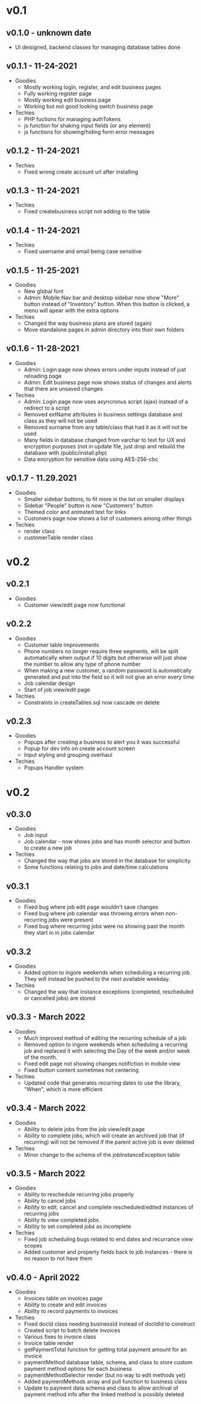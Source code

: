 # v0.1

## v0.1.0 - unknown date
- UI deisigned, backend classes for managing database tables done

## v0.1.1 - 11-24-2021
- Goodies
    - Mostly working login, register, and edit business pages
    - Fully working register page
    - Mostly working edit business page
    - Working but not good looking switch business page
- Techies
    - PHP fuctions for managing authTokens
    - js function for shaking input fields (or any element)
    - js functions for showing/hiding form error messages

## v0.1.2 - 11-24-2021
- Techies
    - Fixed wrong create account url after installing

## v0.1.3 - 11-24-2021
- Techies
    - Fixed createbusiness script not adding to the table

## v0.1.4 - 11-24-2021
- Techies
    - Fixed username and email being case sensitive

## v0.1.5 - 11-25-2021
- Goodies
    - New global font
    - Admin: Mobile Nav bar and desktop sidebar now show "More" button instead of "Inventory" button. When this button is clicked, a menu will apear with the extra options
- Techies
    - Changed the way business plans are stored (again)
    - Move standalone pages in admin directory into their own folders

## v0.1.6 - 11-28-2021
- Goodies
    - Admin: Login page now shows errors under inputs instead of just reloading page
    - Admin: Edit business page now shows status of changes and alerts that there are unsaved changes
- Techies
    - Admin: Login page now uses asyncronus script (ajax) instead of a redirect to a script
    - Removed extName attributes in business settings database and class as they will not be used
    - Removed surname from any table/class that had it as it will not be used
    - Many fields in database changed from varchar to text for UX and encryption purposes (not in update file, just drop and rebuild the database with /public/install.php)
    - Data encryption for sensitive data using AES-256-cbc

## v0.1.7 - 11.29.2021
- Goodies
    - Smaller sidebar buttons, to fit more in the list on smaller displays
    - Sidebar "People" button is now "Customers" button
    - Themed color and animated text for links
    - Customers page now shows a list of customers among other things
- Techies
    - render class
    - customerTable render class

# v0.2

## v0.2.1
- Goodies
    - Customer view/edit page now functional

## v0.2.2
- Goodies
    - Customer table improvements
    - Phone numbers no longer require three segments, will be split automatically when output if 10 digits but otherwise will just show the number to allow any type of phone number
    - When making a new customer, a random password is automatically generated and put into the field so it will not give an error every time
    - Job calendar design
    - Start of job view/edit page
- Techies
    - Constraints in createTables.sql now cascade on delete

## v0.2.3
- Goodies
    - Popups after creating a business to alert you it was successful
    - Popup for dev info on create account screen
    - Input styling and grouping overhaul
- Techies
    - Popups Handler system

# v0.2

## v0.3.0
- Goodies
    - Job input
    - Job calendar - now shows jobs and has month selector and button to create a new job
- Techies
    - Changed the way that jobs are stored in the database for simplicity
    - Some functions relating to jobs and date/time calculations

## v0.3.1
- Goodies
    - Fixed bug where job edit page wouldn't save changes
    - Fixed bug where job calendar was throwing errors when non-recurring jobs were present
    - Fixed bug where recurring jobs were no showing past the month they start in in jobs calendar

## v0.3.2
- Goodies
    - Added option to ingore weekends when scheduling a recurring job. They will instead be pushed to the next available weekday.
- Techies
    - Changed the way that instance exceptions (completed, rescheduled or cancelled jobs) are stored

## v0.3.3 - March 2022
- Goodies
    - Much improved method of editing the recurring schedule of a job
    - Removed option to ingore weekends when scheduling a recurring job and replaced it with selecting the Day of the week and/or week of the month.
    - Fixed edit page not showing changes notifiction in mobile view
    - Fixed button content sometimes not centering
- Techies
    - Updated code that generates recurring dates to use the library, "When", which is more efficient

## v0.3.4 - March 2022
- Goodies
    - Ability to delete jobs from the job view/edit page
    - Ability to complete jobs, which will create an archived job that (if recurring) will not be removed if the parent active job is ever deleted
- Techies
    - Minor change to the schema of the jobInstanceException table

## v0.3.5 - March 2022
- Goodies
    - Ability to reschedule recurring jobs properly
    - Ability to cancel jobs
    - Ability to edit, cancel and complete rescheduled/edited instances of recurring jobs
    - Ability to view completed jobs
    - Ability to set completed jobs as incomplete
- Techies
    - Fixed job scheduling bugs related to end dates and recurrance view scopes
    - Added customer and property fields back to job instances - there is no reason to not have them

## v0.4.0 - April 2022
- Goodies
    - Invoices table on invoices page
    - Ability to create and edit invoices
    - Ability to record payments to invoices
- Techies
    - Fixed docId class needing businessId instead of docIdId to construct
    - Created script to batch delete invoices
    - Various fixes to invoice class
    - Invoice table render
    - getPaymentTotal function for getting total payment amount for an invoice
    - paymentMethod database table, schema, and class to store custom payment method options for each business
    - paymentMethodSelector render (but no way to edit methods yet)
    - Added paymentMethods array and pull function to business class
    - Update to payment data schema and class to allow archival of payment method info after the linked method is possibly deleted
